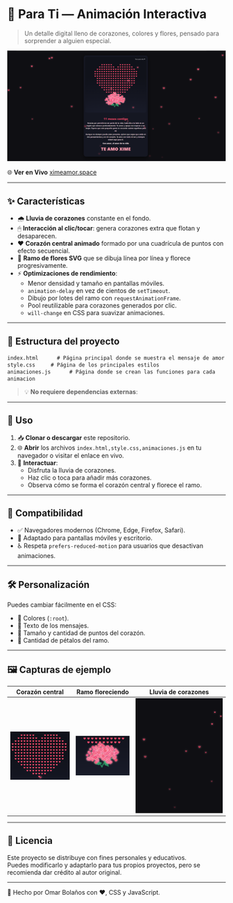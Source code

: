 # 💖 Para Ti — Animación Interactiva

> Un detalle digital lleno de corazones, colores y flores, pensado para sorprender a alguien especial.

![Vista previa](screenshots/preview.PNG) <!-- Puedes reemplazar con una captura real -->

🌐 **Ver en Vivo** [ximeamor.space](https://ximeamor.space)

---

## ✨ Características

- 🌧 **Lluvia de corazones** constante en el fondo.
- 🖱 **Interacción al clic/tocar**: genera corazones extra que flotan y desaparecen.
- ❤️ **Corazón central animado** formado por una cuadrícula de puntos con efecto secuencial.
- 💐 **Ramo de flores SVG** que se dibuja línea por línea y florece progresivamente.
- ⚡ **Optimizaciones de rendimiento**:
  - Menor densidad y tamaño en pantallas móviles.
  - `animation-delay` en vez de cientos de `setTimeout`.
  - Dibujo por lotes del ramo con `requestAnimationFrame`.
  - Pool reutilizable para corazones generados por clic.
  - `will-change` en CSS para suavizar animaciones.

---

## 📂 Estructura del proyecto

```plaintext
index.html      # Página principal donde se muestra el mensaje de amor
style.css     # Página de los principales estilos 
animaciones.js      # Página donde se crean las funciones para cada animacion
```

> 💡 **No requiere dependencias externas**: 

---

## 🚀 Uso

1. 📥 **Clonar o descargar** este repositorio.
2. 🌐 **Abrir** los archivos `index.html,style.css,animaciones.js` en tu navegador o visitar el enlace en vivo.
3. 🎯 **Interactuar**:
   - Disfruta la lluvia de corazones.
   - Haz clic o toca para añadir más corazones.
   - Observa cómo se forma el corazón central y florece el ramo.

---

## 📱 Compatibilidad

- ✅ Navegadores modernos (Chrome, Edge, Firefox, Safari).
- 📱 Adaptado para pantallas móviles y escritorio.
- ♿ Respeta `prefers-reduced-motion` para usuarios que desactivan animaciones.

---

## 🛠 Personalización

Puedes cambiar fácilmente en el CSS:
- 🎨 Colores (`:root`).
- 📝 Texto de los mensajes.
- 🔢 Tamaño y cantidad de puntos del corazón.
- 🌺 Cantidad de pétalos del ramo.

---

## 🖼 Capturas de ejemplo

| Corazón central | Ramo floreciendo | Lluvia de corazones |
|-----------------|------------------|---------------------|
| ![Corazón](screenshots/corazon.PNG) | ![Ramo](screenshots/ramo.PNG) | ![Lluvia](screenshots/lluvia.PNG) |


---

## 📄 Licencia

Este proyecto se distribuye con fines personales y educativos.  
Puedes modificarlo y adaptarlo para tus propios proyectos, pero se recomienda dar crédito al autor original.

---
💌 Hecho por Omar Bolaños con ❤️, CSS y JavaScript.
